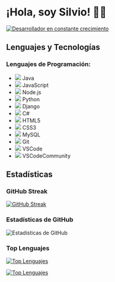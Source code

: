 # ¡Hola, soy Silvio! 👨‍💻

[![Desarrollador en constante crecimiento](https://i.gifer.com/1Kte.gif)](https://www.canva.com/design/DAGEhCcAnOo/By8kd4DCu3uInZm9cbQUIQ/watch?utm_content=DAGEhCcAnOo&utm_campaign=designshare&utm_medium=embeds&utm_source=link)

## Lenguajes y Tecnologías
### Lenguajes de Programación:
- ![](https://img.icons8.com/color/48/000000/java-coffee-cup-logo--v2.png) Java
- ![](https://img.icons8.com/color/48/000000/javascript--v2.png) JavaScript
- ![](https://img.icons8.com/color/48/000000/nodejs.png) Node.js
- ![](https://img.icons8.com/color/48/000000/python--v2.png) Python
- ![](https://img.icons8.com/color/48/000000/django.png) Django
- ![](https://img.icons8.com/color/48/000000/c-sharp-logo.png) C#
- ![](https://img.icons8.com/color/48/000000/html-5--v1.png) HTML5
- ![](https://img.icons8.com/color/48/000000/css3.png) CSS3
- ![](https://img.icons8.com/color/48/000000/mysql-logo.png) MySQL
- ![](https://img.icons8.com/color/48/000000/git.png) Git
- ![](https://img.icons8.com/color/48/000000/visual-studio-code-2019.png) VSCode
- ![](https://img.icons8.com/color/48/000000/visual-studio.png) VSCodeCommunity

## Estadísticas
### GitHub Streak
[![GitHub Streak](https://github-readme-streak-stats.herokuapp.com?user=msilvio12&theme=dark&background=0D1117&stroke=00D4FF&ring=00D4FF&fire=DD2727&currStreakLabel=DD2727&currStreakNum=DD2727&sideNums=00D4FF&sideLabels=00D4FF&dates=DD2727)](https://git.io/streak-stats)

### Estadísticas de GitHub
![Estadísticas de GitHub](https://github-readme-stats.vercel.app/api?username=msilvio12&show_icons=true&theme=dark&icon_color=00D4FF&title_color=00D4FF&bg_color=0D1117&text_color=FFFFFF&hide_border=true)

### Top Lenguajes
[![Top Lenguajes](https://github-readme-stats.vercel.app/api/top-langs/?username=msilvio12&hide_progress=true&theme=dark&icon_color=00D4FF&title_color=00D4FF&bg_color=0D1117&text_color=FFFFFF&hide_border=true)](https://github.com/msilvio12/github-readme-stats)

[![Top Lenguajes](https://github-readme-stats.vercel.app/api/top-langs/?username=msilvio12&layout=compact&theme=dark&icon_color=00D4FF&title_color=00D4FF&bg_color=0D1117&text_color=FFFFFF&hide_border=true)](https://github.com/msilvio12/github-readme-stats)

